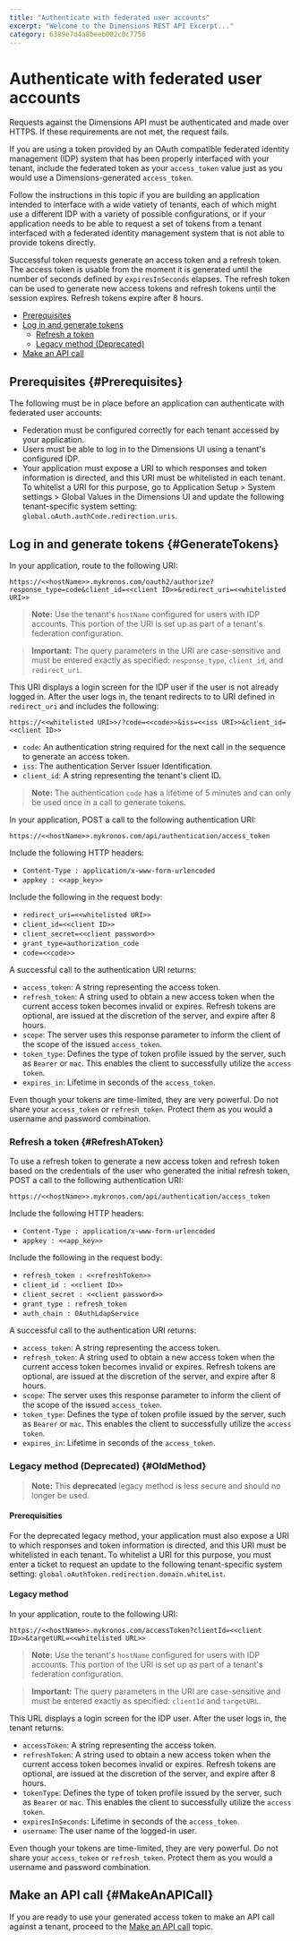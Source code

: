 ```yaml
---
title: "Authenticate with federated user accounts"
excerpt: "Welcome to the Dimensions REST API Excerpt..."
category: 6389e7d4a8beeb002c0c7756
---
```


# Authenticate with federated user accounts

Requests against the Dimensions API must be authenticated and made over HTTPS. If these requirements are not met, the request fails.

If you are using a token provided by an OAuth compatible federated identity management (IDP) system that has been properly interfaced with your tenant, include the federated token as your `access_token` value just as you would use a Dimensions-generated `access_token`.

Follow the instructions in this topic if you are building an application intended to interface with a wide vatiety of tenants, each of which might use a different IDP with a variety of possible configurations, or if your application needs to be able to request a set of tokens from a tenant interfaced with a federated identity management system that is not able to provide tokens directly.

Successful token requests generate an access token and a refresh token. The access token is usable from the moment it is generated until the number of seconds defined by `expiresInSeconds` elapses. The refresh token can be used to generate new access tokens and refresh tokens until the session expires. Refresh tokens expire after 8 hours.

* [Prerequisites](#Prerequisites)
* [Log in and generate tokens](#GenerateTokens)
    * [Refresh a token](#RefreshAToken)
    * [Legacy method (Deprecated)](#OldMethod)
* [Make an API call](#MakeAnAPICall)

## Prerequisites {#Prerequisites}

The following must be in place before an application can authenticate with federated user accounts:

* Federation must be configured correctly for each tenant accessed by your application. 
* Users must be able to log in to the Dimensions UI using a tenant's configured IDP. 
* Your application must expose a URI to which responses and token information is directed, and this URI must be whitelisted in each tenant. To whitelist a URI for this purpose, go to Application Setup > System settings > Global Values in the Dimensions UI and update the following tenant-specific system setting: `global.oAuth.authCode.redirection.uris`.

## Log in and generate tokens {#GenerateTokens}

In your application, route to the following URI:

`https://<<hostName>>.mykronos.com/oauth2/authorize?response_type=code&client_id=<<client ID>>&redirect_uri=<<whitelisted URI>>`

> **Note:** Use the tenant's `hostName` configured for users with IDP accounts. This portion of the URI is set up as part of a tenant's federation configuration.

> **Important:** The query parameters in the URI are case-sensitive and must be entered exactly as specified: `response_type`, `client_id`, and `redirect_uri`. 

This URI displays a login screen for the IDP user if the user is not already logged in. After the user logs in, the tenant redirects to to URI defined in `redirect_uri` and includes the following:

`https://<<whitelisted URI>>/?code=<<code>>&iss=<<iss URI>>&client_id=<<client ID>>`

* `code`: An authentication string required for the next call in the sequence to generate an access token.
* `iss`: The authentication Server Issuer Identification.
* `client_id`: A string representing the tenant's client ID.

> **Note:** The authentication `code` has a lifetime of 5 minutes and can only be used once in a call to generate tokens. 

In your application, POST a call to the following authentication URI:

`https://<<hostName>>.mykronos.com/api/authentication/access_token`

Include the following HTTP headers:

* `Content-Type : application/x-www-form-urlencoded`
* `appkey : <<app_key>>`

Include the following in the request body:

* `redirect_uri=<<whitelisted URI>>`
* `client_id=<<client ID>>`
* `client_secret=<<client password>>`
* `grant_type=authorization_code`
* `code=<<code>>`

A successful call to the authentication URI returns:

* `access_token`: A string representing the access token.
* `refresh_token`: A string used to obtain a new access token when the current access token becomes invalid or expires. Refresh tokens are optional, are issued at the discretion of the server, and expire after 8 hours.
* `scope`: The server uses this response parameter to inform the client of the scope of the issued `access_token`. 
* `token_type`: Defines the type of token profile issued by the server, such as `Bearer` or `mac`. This enables the client to successfully utilize the `access token`.
* `expires_in`: Lifetime in seconds of the `access_token`.

Even though your tokens are time-limited, they are very powerful. Do not share your `access_token` or `refresh_token`. Protect them as you would a username and password combination. 

### Refresh a token {#RefreshAToken}

To use a refresh token to generate a new access token and refresh token based on the credentials of the user who generated the initial refresh token, POST a call to the following authentication URI:

`https://<<hostName>>.mykronos.com/api/authentication/access_token`

Include the following HTTP headers:

* `Content-Type : application/x-www-form-urlencoded`
* `appkey : <<app_key>>`

Include the following in the request body:

* `refresh_token : <<refreshToken>>`
* `client_id : <<client ID>>`
* `client_secret : <<client password>>`
* `grant_type : refresh_token`
* `auth_chain : OAuthLdapService`

A successful call to the authentication URI returns:

* `access_token`: A string representing the access token.
* `refresh_token`: A string used to obtain a new access token when the current access token becomes invalid or expires. Refresh tokens are optional, are issued at the discretion of the server, and expire after 8 hours.
* `scope`: The server uses this response parameter to inform the client of the scope of the issued `access_token`. 
* `token_type`: Defines the type of token profile issued by the server, such as `Bearer` or `mac`. This enables the client to successfully utilize the `access token`.
* `expires_in`: Lifetime in seconds of the `access_token`.

### Legacy method (Deprecated) {#OldMethod}

> **Note:** This **deprecated** legacy method is less secure and should no longer be used.

#### Prerequisities

For the deprecated legacy method, your application must also expose a URI to which responses and token information is directed, and this URI must be whitelisted in each tenant. To whitelist a URI for this purpose, you must enter a ticket to request an update to the following tenant-specific system setting: `global.oAuthToken.redirection.domain.whiteList`.

#### Legacy method

In your application, route to the following URI:

`https://<<hostName>>.mykronos.com/accessToken?clientId=<<client ID>>&targetURL=<<whitelisted URL>>`

> **Note:** Use the tenant's `hostName` configured for users with IDP accounts. This portion of the URI is set up as part of a tenant's federation configuration.

> **Important:** The query parameters in the URI are case-sensitive and must be entered exactly as specified: `clientId` and `targetURL`. 

This URL displays a login screen for the IDP user. After the user logs in, the tenant returns:

* `accessToken`: A string representing the access token.
* `refreshToken`: A string used to obtain a new access token when the current access token becomes invalid or expires. Refresh tokens are optional, are issued at the discretion of the server, and expire after 8 hours.
* `tokenType`: Defines the type of token profile issued by the server, such as `Bearer` or `mac`. This enables the client to successfully utilize the `access token`.
* `expiresInSeconds`: Lifetime in seconds of the `access_token`.
* `username`: The user name of the logged-in user.

Even though your tokens are time-limited, they are very powerful. Do not share your `access_token` or `refresh_token`. Protect them as you would a username and password combination. 

## Make an API call {#MakeAnAPICall}

If you are ready to use your generated access token to make an API call against a tenant, proceed to the [Make an API call](C:3ca261ba-fc8b-4354-a2b1-6892e006c046) topic.